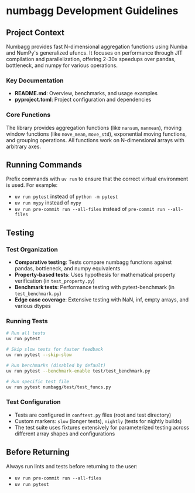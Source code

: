 # numbagg Development Guidelines

## Project Context

Numbagg provides fast N-dimensional aggregation functions using Numba and NumPy's generalized ufuncs. It focuses on performance through JIT compilation and parallelization, offering 2-30x speedups over pandas, bottleneck, and numpy for various operations.

### Key Documentation
- **README.md**: Overview, benchmarks, and usage examples
- **pyproject.toml**: Project configuration and dependencies

### Core Functions
The library provides aggregation functions (like `nansum`, `nanmean`), moving window functions (like `move_mean`, `move_std`), exponential moving functions, and grouping operations. All functions work on N-dimensional arrays with arbitrary axes.

## Running Commands

Prefix commands with `uv run` to ensure that the correct virtual environment is used. For example:
- `uv run pytest` instead of `python -m pytest`
- `uv run mypy` instead of `mypy`
- `uv run pre-commit run --all-files` instead of `pre-commit run --all-files`

## Testing

### Test Organization
- **Comparative testing**: Tests compare numbagg functions against pandas, bottleneck, and numpy equivalents
- **Property-based tests**: Uses hypothesis for mathematical property verification (in `test_property.py`)
- **Benchmark tests**: Performance testing with pytest-benchmark (in `test_benchmark.py`)
- **Edge case coverage**: Extensive testing with NaN, inf, empty arrays, and various dtypes

### Running Tests
```bash
# Run all tests
uv run pytest

# Skip slow tests for faster feedback
uv run pytest --skip-slow

# Run benchmarks (disabled by default)
uv run pytest --benchmark-enable test/test_benchmark.py

# Run specific test file
uv run pytest numbagg/test/test_funcs.py
```

### Test Configuration
- Tests are configured in `conftest.py` files (root and test directory)
- Custom markers: `slow` (longer tests), `nightly` (tests for nightly builds)
- The test suite uses fixtures extensively for parameterized testing across different array shapes and configurations

## Before Returning

Always run lints and tests before returning to the user:
- `uv run pre-commit run --all-files`
- `uv run pytest`
